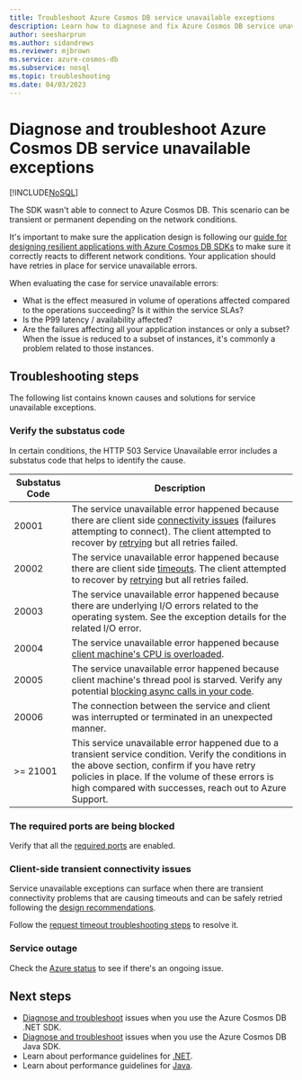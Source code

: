 ```yaml
---
title: Troubleshoot Azure Cosmos DB service unavailable exceptions
description: Learn how to diagnose and fix Azure Cosmos DB service unavailable exceptions.
author: seesharprun
ms.author: sidandrews
ms.reviewer: mjbrown
ms.service: azure-cosmos-db
ms.subservice: nosql
ms.topic: troubleshooting
ms.date: 04/03/2023
---
```


# Diagnose and troubleshoot Azure Cosmos DB service unavailable exceptions

[!INCLUDE[NoSQL](../includes/appliesto-nosql.md)]

The SDK wasn't able to connect to Azure Cosmos DB. This scenario can be transient or permanent depending on the network conditions.

It's important to make sure the application design is following our [guide for designing resilient applications with Azure Cosmos DB SDKs](conceptual-resilient-sdk-applications.md) to make sure it correctly reacts to different network conditions. Your application should have retries in place for service unavailable errors.

When evaluating the case for service unavailable errors:

* What is the effect measured in volume of operations affected compared to the operations succeeding? Is it within the service SLAs?
* Is the P99 latency / availability affected?
* Are the failures affecting all your application instances or only a subset? When the issue is reduced to a subset of instances, it's commonly a problem related to those instances.

## Troubleshooting steps

The following list contains known causes and solutions for service unavailable exceptions.

### Verify the substatus code

In certain conditions, the HTTP 503 Service Unavailable error includes a substatus code that helps to identify the cause.

| Substatus Code | Description |
|----------|-------------|
| 20001 | The service unavailable error happened because there are client side [connectivity issues](#client-side-transient-connectivity-issues) (failures attempting to connect). The client attempted to recover by [retrying](conceptual-resilient-sdk-applications.md#timeouts-and-connectivity-related-failures-http-408503) but all retries failed. |
| 20002 | The service unavailable error happened because there are client side [timeouts](troubleshoot-dotnet-sdk-request-timeout.md#troubleshooting-steps). The client attempted to recover by [retrying](conceptual-resilient-sdk-applications.md#timeouts-and-connectivity-related-failures-http-408503) but all retries failed. |
| 20003 | The service unavailable error happened because there are underlying I/O errors related to the operating system. See the exception details for the related I/O error. |
| 20004 | The service unavailable error happened because [client machine's CPU is overloaded](troubleshoot-dotnet-sdk-request-timeout.md#high-cpu-utilization). |
| 20005 | The service unavailable error happened because client machine's thread pool is starved. Verify any potential [blocking async calls in your code](https://github.com/davidfowl/AspNetCoreDiagnosticScenarios/blob/master/AsyncGuidance.md#avoid-using-taskresult-and-taskwait). |
| 20006 | The connection between the service and client was interrupted or terminated in an unexpected manner. |
| >= 21001 | This service unavailable error happened due to a transient service condition. Verify the conditions in the above section, confirm if you have retry policies in place. If the volume of these errors is high compared with successes, reach out to Azure Support. |

### The required ports are being blocked

Verify that all the [required ports](sdk-connection-modes.md#service-port-ranges) are enabled.

### Client-side transient connectivity issues

Service unavailable exceptions can surface when there are transient connectivity problems that are causing timeouts and can be safely retried following the [design recommendations](conceptual-resilient-sdk-applications.md#timeouts-and-connectivity-related-failures-http-408503).

Follow the [request timeout troubleshooting steps](troubleshoot-dotnet-sdk-request-timeout.md#troubleshooting-steps) to resolve it.

### Service outage

Check the [Azure status](https://azure.status.microsoft/status) to see if there's an ongoing issue.

## Next steps

* [Diagnose and troubleshoot](troubleshoot-dotnet-sdk.md) issues when you use the Azure Cosmos DB .NET SDK.
* [Diagnose and troubleshoot](troubleshoot-java-sdk-v4.md) issues when you use the Azure Cosmos DB Java SDK.
* Learn about performance guidelines for [.NET](performance-tips-dotnet-sdk-v3.md).
* Learn about performance guidelines for [Java](performance-tips-java-sdk-v4.md).

